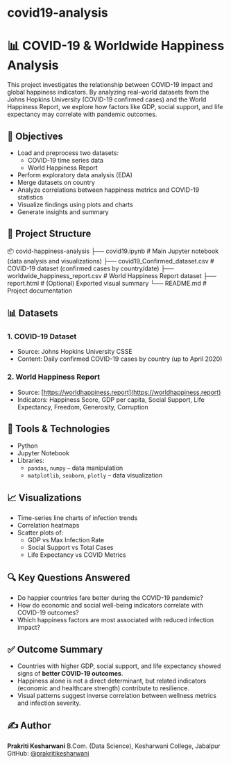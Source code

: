 # covid19-analysis

# 📊 COVID-19 & Worldwide Happiness Analysis

This project investigates the relationship between COVID-19 impact and global happiness indicators. By analyzing real-world datasets from the Johns Hopkins University (COVID-19 confirmed cases) and the World Happiness Report, we explore how factors like GDP, social support, and life expectancy may correlate with pandemic outcomes.


## 📌 Objectives

- Load and preprocess two datasets:
  - COVID-19 time series data
  - World Happiness Report
- Perform exploratory data analysis (EDA)
- Merge datasets on country
- Analyze correlations between happiness metrics and COVID-19 statistics
- Visualize findings using plots and charts
- Generate insights and summary


## 📁 Project Structure


📦 covid-happiness-analysis
├── covid19.ipynb                  # Main Jupyter notebook (data analysis and visualizations)
├── covid19\_Confirmed\_dataset.csv # COVID-19 dataset (confirmed cases by country/date)
├── worldwide\_happiness\_report.csv # World Happiness Report dataset
├── report.html                   # (Optional) Exported visual summary
└── README.md                     # Project documentation



## 📊 Datasets

### 1. COVID-19 Dataset
- Source: Johns Hopkins University CSSE
- Content: Daily confirmed COVID-19 cases by country (up to April 2020)

### 2. World Happiness Report
- Source: [https://worldhappiness.report](https://worldhappiness.report)
- Indicators: Happiness Score, GDP per capita, Social Support, Life Expectancy, Freedom, Generosity, Corruption


## 🧰 Tools & Technologies

- Python
- Jupyter Notebook
- Libraries:
  - `pandas`, `numpy` – data manipulation
  - `matplotlib`, `seaborn`, `plotly` – data visualization


## 📈 Visualizations

- Time-series line charts of infection trends
- Correlation heatmaps
- Scatter plots of:
  - GDP vs Max Infection Rate
  - Social Support vs Total Cases
  - Life Expectancy vs COVID Metrics

## 🔍 Key Questions Answered

- Do happier countries fare better during the COVID-19 pandemic?
- How do economic and social well-being indicators correlate with COVID-19 outcomes?
- Which happiness factors are most associated with reduced infection impact?


## ✅ Outcome Summary

* Countries with higher GDP, social support, and life expectancy showed signs of **better COVID-19 outcomes**.
* Happiness alone is not a direct determinant, but related indicators (economic and healthcare strength) contribute to resilience.
* Visual patterns suggest inverse correlation between wellness metrics and infection severity.


## ✍️ Author

**Prakriti Kesharwani**
B.Com. (Data Science), Kesharwani College, Jabalpur
GitHub: [@prakritikesharwani](https://github.com/prakritikesharwani)


